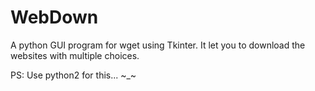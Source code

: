 # WebDown
A python GUI program for wget using Tkinter. It let you to download the websites with multiple choices.



PS: Use python2 for this... ~_~
